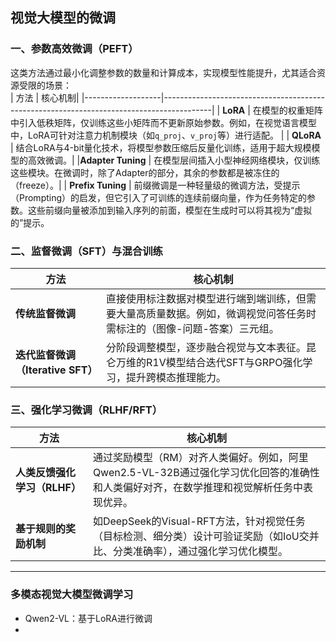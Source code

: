 ## 视觉大模型的微调

### 一、**参数高效微调（PEFT）**  
这类方法通过最小化调整参数的数量和计算成本，实现模型性能提升，尤其适合资源受限的场景：  
| 方法              | 核心机制|
|-------------------|------------------------------------------------------------------------------------------|
| **LoRA**        | 在模型的权重矩阵中引入低秩矩阵，仅训练这些小矩阵而不更新原始参数。例如，在视觉语言模型中，LoRA可针对注意力机制模块（如`q_proj`、`v_proj`等）进行适配。 |
| **QLoRA**         | 结合LoRA与4-bit量化技术，将模型参数压缩后反量化训练，适用于超大规模模型的高效微调。|
|**Adapter Tuning** | 在模型层间插入小型神经网络模块，仅训练这些模块。在微调时，除了Adapter的部分，其余的参数都是被冻住的（freeze）。|
| **Prefix Tuning** | 前缀微调是一种轻量级的微调方法，受提示（Prompting）的启发，但它引入了可训练的连续前缀向量，作为任务特定的参数。这些前缀向量被添加到输入序列的前面，模型在生成时可以将其视为“虚拟的”提示。  


### 二、**监督微调（SFT）与混合训练**  
| 方法              | 核心机制|
|-------------------|------------------------------------------------------------------------------------------|
| **传统监督微调**        | 直接使用标注数据对模型进行端到端训练，但需要大量高质量数据。例如，微调视觉问答任务时需标注的（图像-问题-答案）三元组。   |
| **迭代监督微调（Iterative SFT）**         | 分阶段调整模型，逐步融合视觉与文本表征。昆仑万维的R1V模型结合迭代SFT与GRPO强化学习，提升跨模态推理能力。  |


### 三、**强化学习微调（RLHF/RFT）**  
| 方法              | 核心机制|
|-------------------|------------------------------------------------------------------------------------------|
| **人类反馈强化学习（RLHF）**        | 通过奖励模型（RM）对齐人类偏好。例如，阿里Qwen2.5-VL-32B通过强化学习优化回答的准确性和人类偏好对齐，在数学推理和视觉解析任务中表现优异。    |
| **基于规则的奖励机制**         | 如DeepSeek的Visual-RFT方法，针对视觉任务（目标检测、细分类）设计可验证奖励（如IoU交并比、分类准确率），通过强化学习优化模型。  |

---

### 多模态视觉大模型微调学习

- Qwen2-VL：基于LoRA进行微调
- 
